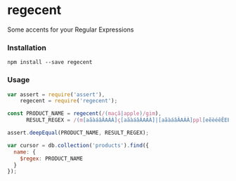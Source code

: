 # regecent

Some accents for your Regular Expressions

### Installation
```
npm install --save regecent
```

### Usage
```js
var assert = require('assert'),
    regecent = require('regecent');

const PRODUCT_NAME = regecent(/(maçã|apple)/gim),
      RESULT_REGEX = /(m[aãàáâÂAÁÀ]ç[aãàáâÂAÁÀ]|[aãàáâÂAÁÀ]ppl[eẽèéêÊEÉÈ])/gim;

assert.deepEqual(PRODUCT_NAME, RESULT_REGEX);

var cursor = db.collection('products').find({
  name: {
    $regex: PRODUCT_NAME
  }
});
```
